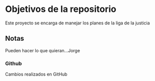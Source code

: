 # Objetivos de la repositorio

Este proyecto se encarga de manejar los planes de la liga de la justicia


## Notas
Pueden hacer lo que quieran...Jorge


### Github
Cambios realizados en GitHub

